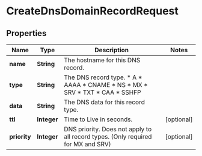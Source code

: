 

# CreateDnsDomainRecordRequest


## Properties

| Name | Type | Description | Notes |
|------------ | ------------- | ------------- | -------------|
|**name** | **String** | The hostname for this DNS record. |  |
|**type** | **String** | The DNS record type.  * A * AAAA * CNAME * NS * MX * SRV * TXT * CAA * SSHFP |  |
|**data** | **String** | The DNS data for this record type. |  |
|**ttl** | **Integer** | Time to Live in seconds. |  [optional] |
|**priority** | **Integer** | DNS priority. Does not apply to all record types. (Only required for MX and SRV) |  [optional] |



